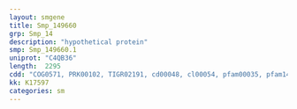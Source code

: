 ```yaml
---
layout: smgene
title: Smp_149660
grp: Smp_14
description: "hypothetical protein"
smp: Smp_149660.1
uniprot: "C4QB36"
length:  2295
cdd: "COG0571, PRK00102, TIGR02191, cd00048, cl00054, pfam00035, pfam14709, smart00358"
kk: K17597
categories: sm
---
```

